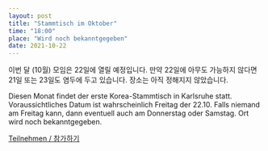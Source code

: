 ```yaml
---
layout: post
title: "Stammtisch im Oktober"
time: "18:00"
place: "Wird noch bekanntgegeben"
date: 2021-10-22
---
```


이번 달 (10월) 모임은 22일에 열릴 예정입니다. 
만약 22일에 아무도 가능하지 않다면 21일 또는 23일도 염두에 두고 있습니다. 장소는 아직 정해지지 않았습니다.

Diesen Monat findet der erste Korea-Stammtisch in Karlsruhe statt.
Voraussichtliches Datum ist wahrscheinlich Freitag der 22.10. Falls niemand am Freitag kann, dann eventuell auch am Donnerstag oder Samstag. 
Ort wird noch bekanntgegeben.

[Teilnehmen / 참가하기](https://nuudel.digitalcourage.de/2oeGzOnOjPNT4G19)
